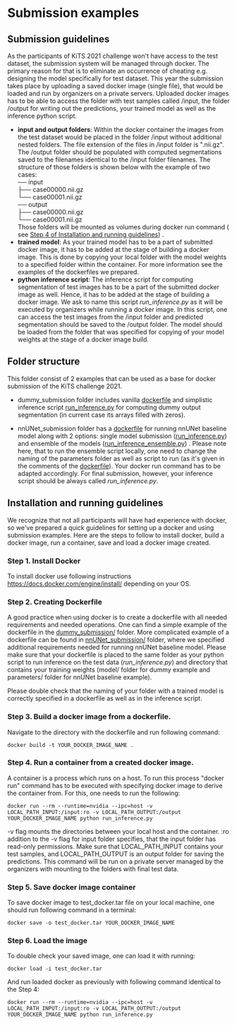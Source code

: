 # Submission examples

## Submission guidelines

As the participants of KiTS 2021 challenge won't have access to the test dataset, the submission system will be managed
through docker. The primary reason for that is to eliminate an occurrence of cheating e.g. designing the model
specifically for test dataset. This year the submission takes place by uploading a saved docker image (single file),
that would be loaded and run by organizers on a private servers. Uploaded docker images has to be able to access the
folder with test samples called /input, the folder /output for writing out the predictions, your trained model as well
as the inference python script.

- **input and output folders**:
  Within the docker container the images from the test dataset would be placed in the folder /input without additional
  nested folders. The file extension of the files in /input folder is ".nii.gz". The /output folder should be populated
  with computed segmentations saved to the filenames identical to the /input folder filenames. The structure of those
  folders is shown below with the example of two cases: \
  ── input\
  ├── case00000.nii.gz\
  └── case00001.nii.gz\
  ── output\
  ├── case00000.nii.gz\
  └── case00001.nii.gz \
  Those folders will be mounted as volumes during docker run command (
  see [Step 4 of Installation and running guidelines](https://github.com/trofimova/kits21/tree/master/examples/submission#step-4-run-a-container-from-a-created-docker-image))
  .
- **trained model**:
  As your trained model has to be a part of submitted docker image, it has to be added at the stage of building a docker
  image. This is done by copying your local folder with the model weights to a specified folder within the container.
  For more information see the examples of the dockerfiles we prepared.
- **python inference script**:
  The inference script for computing segmentation of test images has to be a part of the submitted docker image as well.
  Hence, it has to be added at the stage of building a docker image. We ask to name this script *run_inference.py* as it
  will be executed by organizers while running a docker image. In this script, one can access the test images from the
  /input folder and predicted segmentation should be saved to the /output folder. The model should be loaded from the
  folder that was specified for copying of your model weights at the stage of a docker image build.

## Folder structure

This folder consist of 2 examples that can be used as a base for docker submission of the KiTS challenge 2021.

- dummy_submission folder includes
  vanilla [dockerfile](https://github.com/trofimova/kits21/blob/master/examples/submission/dummy_submission/Dockerfile)
  and simplistic inference
  script [run_inference.py](https://github.com/trofimova/kits21/blob/master/examples/submission/dummy_submission/run_inference.py)
  for computing dummy output segmentation (in current case its arrays filled with zeros).

- nnUNet_submission folder has
  a [dockerfile](https://github.com/trofimova/kits21/blob/master/examples/submission/nnU-Net_baseline/Dockerfile) for
  running nnUNet baseline model along with 2 options: single model
  submission ([run_inference.py](https://github.com/trofimova/kits21/blob/master/examples/submission/nnUNet_submission/run_inference.py))
  and ensemble of the
  models ([run_inference_ensemble.py](https://github.com/trofimova/kits21/blob/master/examples/submission/nnUNet_submission/run_inference_ensembling.py))
  . Please note here, that to run the ensemble script locally, one need to change the naming of the parameters folder as
  well as script to run (as it's given in the comments of
  the [dockerfile](https://github.com/trofimova/kits21/blob/master/examples/submission/nnUNet_submission/Dockerfile)).
  Your docker run command has to be adapted accordingly. For final submission, however, your inference script should be
  always called *run_inference.py*.

## Installation and running guidelines

We recognize that not all participants will have had experience with docker, so we've prepared a quick guidelines for
setting up a docker and using submission examples. Here are the steps to follow to install docker, build a docker image,
run a container, save and load a docker image created.

### Step 1. Install Docker

To install docker use following instructions https://docs.docker.com/engine/install/ depending on your OS.

### Step 2. Creating Dockerfile

A good practice when using docker is to create a dockerfile with all needed requirements and needed operations. One can
find a simple example of the dockerfile in
the [dummy_submission/](https://github.com/trofimova/kits21/tree/master/examples/submission/dummy_submission) folder.
More complicated example of a dockerfile can be found
in [nnUNet_submission/](https://github.com/trofimova/kits21/tree/master/examples/submission/nnUNet_submission) folder,
where we specified additional requirements needed for running nnUNet baseline model. Please make sure that your
dockerfile is placed to the same folder as your python script to run inference on the test data
(*run_inference.py*) and directory that contains your training weights (model/ folder for dummy example and parameters/
folder for nnUNet baseline example).

Please double check that the naming of your folder with a trained model is correctly specified in a dockerfile as well
as in the inference script.

### Step 3. Build a docker image from a dockerfile.

Navigate to the directory with the dockerfile and run following command:

```console
docker build -t YOUR_DOCKER_IMAGE_NAME .
```

### Step 4. Run a container from a created docker image.

A container is a process which runs on a host. To run this process "docker run" command has to be executed with
specifying docker image to derive the container from. For this, one needs to run the following:

```console
docker run --rm --runtime=nvidia --ipc=host -v LOCAL_PATH_INPUT:/input:ro -v LOCAL_PATH_OUTPUT:/output YOUR_DOCKER_IMAGE_NAME python run_inference.py
```

-v flag mounts the directories between your local host and the container. :ro addition to the -v flag for input folder
specifies, that the input folder has read-only permissions. Make sure that LOCAL_PATH_INPUT contains your test samples,
and LOCAL_PATH_OUTPUT is an output folder for saving the predictions. This command will be run on a private server
managed by the organizers with mounting to the folders with final test data.

<!---
### (Optional) Step 5. Running script within the container
To run any additional scripts, one can execute following line **within the container**:
```console
python run_inference.py
```
"""
-->

### Step 5. Save docker image container

To save docker image to test_docker.tar file on your local machine, one should run following command in a terminal:

```console
docker save -o test_docker.tar YOUR_DOCKER_IMAGE_NAME
```

### Step 6. Load the image

To double check your saved image, one can load it with running:

```console
docker load -i test_docker.tar
```

And run loaded docker as previously with following command identical to the Step 4:

```console
docker run --rm --runtime=nvidia --ipc=host -v LOCAL_PATH_INPUT:/input:ro -v LOCAL_PATH_OUTPUT:/output YOUR_DOCKER_IMAGE_NAME python run_inference.py
```